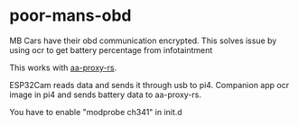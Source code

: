 # poor-mans-obd

MB Cars have their obd communication encrypted. This solves issue by using ocr to get battery percentage from infotaintment

This works with [aa-proxy-rs](https://github.com/aa-proxy/aa-proxy-rs).

ESP32Cam reads data and sends it through usb to pi4.
Companion app ocr image in pi4 and sends battery data to aa-proxy-rs.

You have to enable 
"modprobe ch341" in init.d
